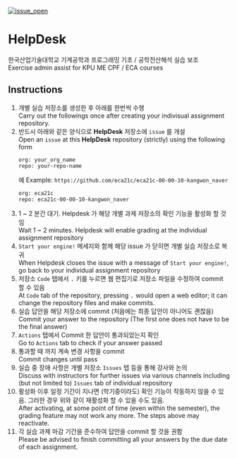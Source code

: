 [![issue_open](https://github.com/eca21y/HelpDesk/actions/workflows/issue_open.yml/badge.svg)](https://github.com/eca21y/HelpDesk/actions/workflows/issue_open.yml)
# HelpDesk
한국산업기술대학교 기계공학과 프로그래밍 기초 / 공학전산해석 실습 보조<br>
Exercise admin assist for KPU ME CPF / ECA courses


## Instructions
1. 개별 실습 저장소를 생성한 후 아래를 한번씩 수행<br>Carry out the followings once after creating your indivisual assignment repository.
1. 반드시 아래와 같은 양식으로 **HelpDesk** 저장소에 `issue` 를 개설<br>Open an `issue` at this **HelpDesk** repository (strictly) using the following form
    ```
    org: your_org_name
    repo: your-repo-name
    ```
    예 Example: `https://github.com/eca21c/eca21c-00-00-10-kangwon_naver`
    ```
    org: eca21c
    repo: eca21c-00-00-10-kangwon_naver
    ```
1. 1 ~ 2 분간 대기. Helpdesk 가 해당 개별 과제 저장소의 확인 기능을 활성화 할 것임<br>Wait 1 ~ 2 minutes. Helpdesk will enable grading at the individual assignment repository
1. `Start your engine!` 메세지와 함께 해당 issue 가 닫히면 개별 실습 저장소로 복귀<br>When Helpdesk closes the issue with a message of `Start your engine!`, go back to your individual assignment repository
1. 저장소 `Code` 탭에서 <kbd>.</kbd> 키를 누르면 웹 편집기로 저장소 파일을 수정하여 commit 할 수 있음<br>At `Code` tab of the repository, pressing <kbd>.</kbd> would open a web editor; it can change the repository files and make commits.
1. 실습 답안을 해당 저장소에 commit (처음에는 최종 답안이 아니어도 괜찮음)<br>Commit your answer to the repository (The first one does not have to be the final answer)<br>
1. `Actions` 탭에서 Commit 한 답안이 통과되었는지 확인<br>Go to `Actions` tab to check if your answer passed
1. 통과할 때 까지 계속 변경 사항을 commit<br>Commit changes until pass
1. 실습 중 장애 사항은 개별 저장소 `Issues` 탭 등을 통해 강사와 논의<br>Discuss with instructors for further issues via various channels including (but not limited to) `Issues` tab of individual repository
1. 활성화 이후 일정 기간이 지나면 (학기중이라도) 확인 기능이 작동하지 않을 수 있음. 그러한 경우 위와 같이 재활성화 할 수 있을 수도 있음.<br>After activating, at some point of time (even within the semester), the grading feature may not work any more. The steps above may reactivate.
1. 각 실습 과제 마감 기간을 준수하여 답안을 commit 할 것을 권함<br>Please be advised to finish committing all your answers by the due date of each assignment.
